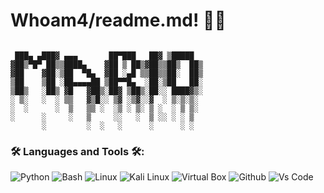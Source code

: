 # Whoam4/readme.md! 👨‍💻

```plaintext

 ███▄ ▄███▓ ▄▄▄       ██▀███   ██▓ ▒█████  
▓██▒▀█▀ ██▒▒████▄    ▓██ ▒ ██▒▓██▒▒██▒  ██▒
▓██    ▓██░▒██  ▀█▄  ▓██ ░▄█ ▒▒██▒▒██░  ██▒
▒██    ▒██ ░██▄▄▄▄██ ▒██▀▀█▄  ░██░▒██   ██░
▒██▒   ░██▒ ▓█   ▓██▒░██▓ ▒██▒░██░░ ████▓▒░
░ ▒░   ░  ░ ▒▒   ▓▒█░░ ▒▓ ░▒▓░░▓  ░ ▒░▒░▒░ 
░  ░      ░  ▒   ▒▒ ░  ░▒ ░ ▒░ ▒ ░  ░ ▒ ▒░ 
░      ░     ░   ▒     ░░   ░  ▒ ░░ ░ ░ ▒  
       ░         ░  ░   ░      ░      ░ ░ 
```

### 🛠 Languages and Tools 🛠:
![Python](https://camo.githubusercontent.com/c80d201c57a4e91d411146996f07c04e823a716058fd41c6776cbd981366948f/68747470733a2f2f696d672e736869656c64732e696f2f62616467652f507974686f6e2d3035313232413f7374796c653d666c6174266c6f676f3d707974686f6e266c6f676f436f6c6f723d666664643534)
![Bash](https://camo.githubusercontent.com/e405acb26288fcff9c76a13b8e42599c84c639b47730577d1c86cc689ba1180f/68747470733a2f2f696d672e736869656c64732e696f2f62616467652f426173682d3035313232413f7374796c653d666c6174266c6f676f3d676e752d62617368266c6f676f436f6c6f723d383945303531)
![Linux](https://camo.githubusercontent.com/6a5c256541d1a08fd29165cca5a5986dc2360b254cb33134f6d30e6627656d47/68747470733a2f2f696d672e736869656c64732e696f2f62616467652f4c696e75782d3035313232413f7374796c653d666c6174266c6f676f3d6c696e7578266c6f676f436f6c6f723d79656c6c6f77)
![Kali Linux](https://camo.githubusercontent.com/0a9fa0aaada165fe086ff85d755e163247c890b3b228d008cd7da9dc15f0b160/68747470733a2f2f696d672e736869656c64732e696f2f62616467652f4b616c695f4c696e75782d3035313232413f7374796c653d666c6174266c6f676f3d6b616c696c696e7578266c6f676f436f6c6f723d7768697465)
![Virtual Box](https://camo.githubusercontent.com/20a5add010d0cd497b0ec19b1ee2ca89b163f3349d52b38be4a0fab0b3859270/68747470733a2f2f696d672e736869656c64732e696f2f62616467652f5669727475616c426f782d3035313232413f7374796c653d666c6174266c6f676f3d7669727475616c626f78266c6f676f436f6c6f723d303037414343)
![Github](https://camo.githubusercontent.com/69446737ee80f9880589376042550687331c7acecd7753aa738e524d7bc2c1e8/68747470733a2f2f696d672e736869656c64732e696f2f62616467652f2d4769746875622d3035313232413f7374796c653d666c6174266c6f676f3d676974687562266c6f676f436f6c6f723d7768697465)
![Vs Code](https://camo.githubusercontent.com/27e65b3d08ce076a0e52cba9d7394743050c6b5db0304b945e32da5a6310888c/68747470733a2f2f696d672e736869656c64732e696f2f62616467652f2d56697375616c25323053747564696f253230436f64652d3035313232413f7374796c653d666c6174266c6f676f3d76697375616c2d73747564696f2d636f6465266c6f676f436f6c6f723d303037414343)




